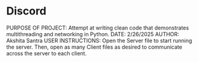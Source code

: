 # Discord
PURPOSE OF PROJECT: Attempt at writing clean code that demonstrates multithreading and networking in Python.
DATE: 2/26/2025
AUTHOR: Akshita Santra
USER INSTRUCTIONS: Open the Server file to start running the server. Then, open as many Client files as desired to communicate across the server to each client. 
